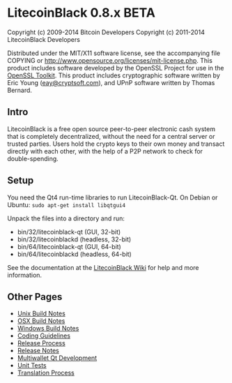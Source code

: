LitecoinBlack 0.8.x BETA
====================

Copyright (c) 2009-2014 Bitcoin Developers
Copyright (c) 2011-2014 LitecoinBlack Developers

Distributed under the MIT/X11 software license, see the accompanying
file COPYING or http://www.opensource.org/licenses/mit-license.php.
This product includes software developed by the OpenSSL Project for use in the [OpenSSL Toolkit](http://www.openssl.org/). This product includes
cryptographic software written by Eric Young ([eay@cryptsoft.com](mailto:eay@cryptsoft.com)), and UPnP software written by Thomas Bernard.


Intro
---------------------
LitecoinBlack is a free open source peer-to-peer electronic cash system that is
completely decentralized, without the need for a central server or trusted
parties.  Users hold the crypto keys to their own money and transact directly
with each other, with the help of a P2P network to check for double-spending.


Setup
---------------------
You need the Qt4 run-time libraries to run LitecoinBlack-Qt. On Debian or Ubuntu:
	`sudo apt-get install libqtgui4`

Unpack the files into a directory and run:

- bin/32/litecoinblack-qt (GUI, 32-bit)
- bin/32/litecoinblackd (headless, 32-bit)
- bin/64/litecoinblack-qt (GUI, 64-bit)
- bin/64/litecoinblackd (headless, 64-bit)

See the documentation at the [LitecoinBlack Wiki](http://litecoinblack.info)
for help and more information.


Other Pages
---------------------
- [Unix Build Notes](build-unix.md)
- [OSX Build Notes](build-osx.md)
- [Windows Build Notes](build-msw.md)
- [Coding Guidelines](coding.md)
- [Release Process](release-process.md)
- [Release Notes](release-notes.md)
- [Multiwallet Qt Development](multiwallet-qt.md)
- [Unit Tests](unit-tests.md)
- [Translation Process](translation_process.md)

